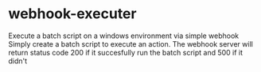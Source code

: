 # webhook-executer
Execute a batch script on a windows environment via simple webhook
Simply create a batch script to execute an action.
The webhook server will return status code 200 if it succesfully run the batch script and 500 if it didn't
